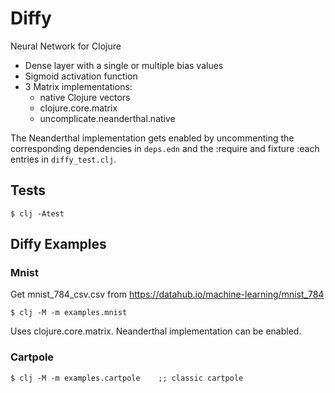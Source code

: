 # Diffy

Neural Network for Clojure

* Dense layer with a single or multiple bias values
* Sigmoid activation function
* 3 Matrix implementations:
    * native Clojure vectors
    * clojure.core.matrix
    * uncomplicate.neanderthal.native

The Neanderthal implementation gets enabled by uncommenting
the corresponding dependencies in `deps.edn` and the :require and
fixture :each entries in `diffy_test.clj`. 

## Tests

    $ clj -Atest

## Diffy Examples

### Mnist

Get mnist_784_csv.csv from https://datahub.io/machine-learning/mnist_784


    $ clj -M -m examples.mnist          

Uses clojure.core.matrix. Neanderthal implementation can be enabled.

### Cartpole

    $ clj -M -m examples.cartpole    ;; classic cartpole

